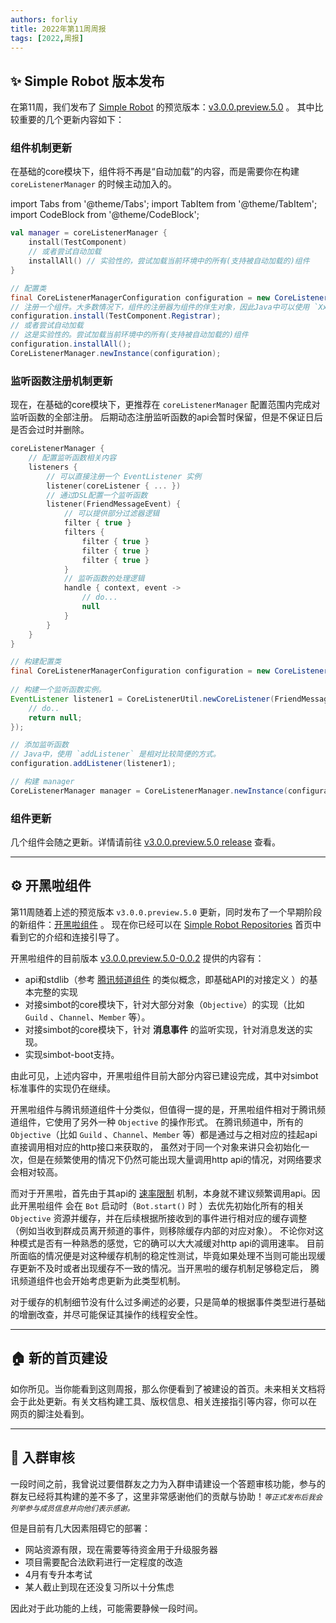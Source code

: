 ```yaml
---
authors: forliy
title: 2022年第11周周报
tags: [2022,周报]
---
```


## ✨ Simple Robot 版本发布
在第11周，我们发布了 [Simple Robot](https://github.com/ForteScarlet/simpler-robot) 
的预览版本：[v3.0.0.preview.5.0](https://github.com/ForteScarlet/simpler-robot/releases/tag/v3.0.0.preview.5.0) 。
其中比较重要的几个更新内容如下：

### 组件机制更新
在基础的core模块下，组件将不再是“自动加载”的内容，而是需要你在构建 `coreListenerManager` 的时候主动加入的。

import Tabs from '@theme/Tabs';
import TabItem from '@theme/TabItem';
import CodeBlock from '@theme/CodeBlock';

<Tabs groupId="code">
<TabItem value="Kotlin" default>

```kotlin
val manager = coreListenerManager {
    install(TestComponent)
    // 或者尝试自动加载
    installAll() // 实验性的，尝试加载当前环境中的所有(支持被自动加载的)组件
}
```

</TabItem>
<TabItem value="Java">

```java
// 配置类
final CoreListenerManagerConfiguration configuration = new CoreListenerManagerConfiguration();
// 注册一个组件。大多数情况下，组件的注册器为组件的伴生对象，因此Java中可以使用 `XxxComponent.Registrar`(或者`XxxComponent.Companion`等)
configuration.install(TestComponent.Registrar);
// 或者尝试自动加载
// 这是实验性的。尝试加载当前环境中的所有(支持被自动加载的)组件
configuration.installAll(); 
CoreListenerManager.newInstance(configuration);
```

</TabItem>
</Tabs>


### 监听函数注册机制更新
现在，在基础的core模块下，更推荐在 `coreListenerManager` 配置范围内完成对监听函数的全部注册。
后期动态注册监听函数的api会暂时保留，但是不保证日后是否会过时并删除。


<Tabs groupId="code">
<TabItem value="Kotlin" default>

```kotlin
coreListenerManager {
    // 配置监听函数相关内容
    listeners {
        // 可以直接注册一个 EventListener 实例
        listener(coreListener { ... })
        // 通过DSL配置一个监听函数
        listener(FriendMessageEvent) {
            // 可以提供部分过滤器逻辑
            filter { true }
            filters {
                filter { true }
                filter { true }
                filter { true }
            }
            // 监听函数的处理逻辑
            handle { context, event ->
                // do...
                null
            }
        }
    }
}
```

</TabItem>
<TabItem value="Java">

```java
// 构建配置类
final CoreListenerManagerConfiguration configuration = new CoreListenerManagerConfiguration();
        
// 构建一个监听函数实例。
EventListener listener1 = CoreListenerUtil.newCoreListener(FriendMessageEvent.Key, (context, event) -> {
    // do..
    return null;
});

// 添加监听函数
// Java中，使用 `addListener` 是相对比较简便的方式。
configuration.addListener(listener1);

// 构建 manager
CoreListenerManager manager = CoreListenerManager.newInstance(configuration);

```

</TabItem>
</Tabs>


### 组件更新
几个组件会随之更新。详情请前往 [v3.0.0.preview.5.0 release](https://github.com/ForteScarlet/simpler-robot/releases/tag/v3.0.0.preview.5.0) 查看。

<hr/>

## ⚙️ 开黑啦组件
第11周随着上述的预览版本 `v3.0.0.preview.5.0` 更新，同时发布了一个早期阶段的新组件：[开黑啦组件](https://github.com/simple-robot/simbot-component-kaiheila) 。
现在你已经可以在 [Simple Robot Repositories](https://github.com/simple-robot) 首页中看到它的介绍和连接引导了。

开黑啦组件的目前版本 [v3.0.0.preview.5.0-0.0.2](https://github.com/simple-robot/simbot-component-kaiheila/releases/tag/v3.0.0.preview.5.0-0.0.2)
提供的内容有：
- api和stdlib（参考 [腾讯频道组件](https://github.com/simple-robot/simbot-component-tencent-guild) 的类似概念，即基础API的对接定义 ）的基本完整的实现
- 对接simbot的core模块下，针对大部分对象（`Objective`）的实现（比如 `Guild` 、`Channel`、`Member` 等）。
- 对接simbot的core模块下，针对 **消息事件** 的监听实现，针对消息发送的实现。
- 实现simbot-boot支持。

由此可见，上述内容中，开黑啦组件目前大部分内容已建设完成，其中对simbot标准事件的实现仍在继续。

开黑啦组件与腾讯频道组件十分类似，但值得一提的是，开黑啦组件相对于腾讯频道组件，它使用了另外一种 `Objective` 的操作形式。
在腾讯频道中，所有的 `Objective`（比如 `Guild` 、`Channel`、`Member` 等）都是通过与之相对应的挂起api直接调用相对应的http接口来获取的，
虽然对于同一个对象来讲只会初始化一次，但是在频繁使用的情况下仍然可能出现大量调用http api的情况，对网络要求会相对较高。

而对于开黑啦，首先由于其api的 [速率限制](https://developer.kaiheila.cn/doc/rate-limit) 机制，本身就不建议频繁调用api。因此开黑啦组件
会在 `Bot` 启动时（`Bot.start()` 时 ）去优先初始化所有的相关 `Objective` 资源并缓存，并在后续根据所接收到的事件进行相对应的缓存调整
（例如当收到群成员离开频道的事件，则移除缓存内部的对应对象）。
不论你对这种模式是否有一种熟悉的感觉，它的确可以大大减缓对http api的调用速率。
目前所面临的情况便是对这种缓存机制的稳定性测试，毕竟如果处理不当则可能出现缓存更新不及时或者出现缓存不一致的情况。当开黑啦的缓存机制足够稳定后，
腾讯频道组件也会开始考虑更新为此类型机制。

对于缓存的机制细节没有什么过多阐述的必要，只是简单的根据事件类型进行基础的增删改查，并尽可能保证其操作的线程安全性。

<hr/>


## 🏠 新的首页建设
如你所见。当你能看到这则周报，那么你便看到了被建设的首页。未来相关文档将会于此处更新。有关文档构建工具、版权信息、相关连接指引等内容，你可以在
网页的脚注处看到。

<hr/>

## 👀 入群审核
一段时间之前，我曾说过要借群友之力为入群申请建设一个答题审核功能，参与的群友已经将其构建的差不多了，这里非常感谢他们的贡献与协助！<small><i>等正式发布后我会列举参与成员信息并向他们表示感谢。</i></small>

但是目前有几大因素阻碍它的部署：
- 网站资源有限，现在需要等待资金用于升级服务器
- 项目需要配合法欧莉进行一定程度的改造
- 4月有专升本考试
- 某人截止到现在还没复习所以十分焦虑

因此对于此功能的上线，可能需要静候一段时间。



